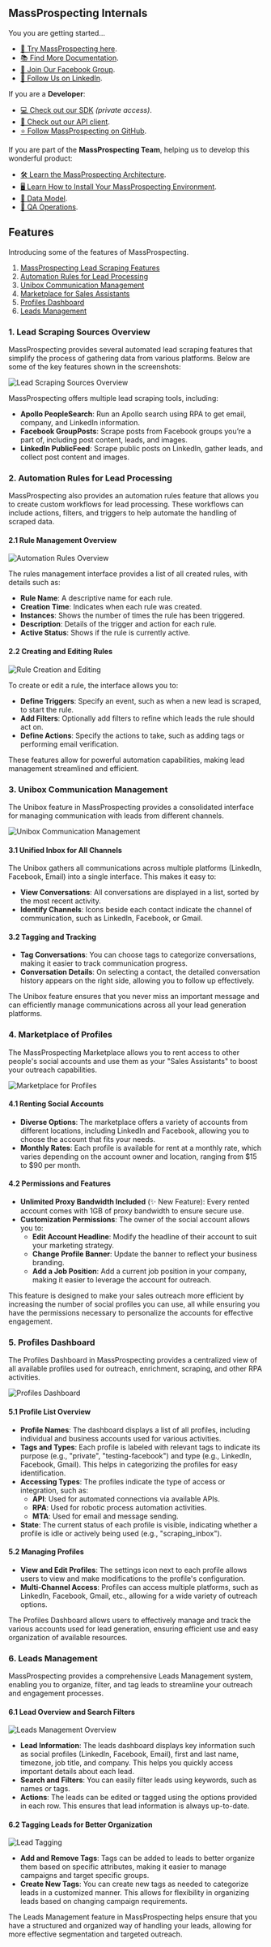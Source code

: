 ## MassProspecting Internals

You you are getting started...

- [🚀 Try MassProspecting here](https://massprospecting.com).
- [📚 Find More Documentation](https://github.com/MassProspecting/docs).
- [👥 Join Our Facebook Group](https://www.facebook.com/groups/massprospecting).
- [🔗 Follow Us on LinkedIn](https://www.linkedin.com/company/massprospecting).

If you are a **Developer**:

- [💻 Check out our SDK](https://github.com/MassProspecting/mass-sdk) _(private access)_.
- [🔌 Check out our API client](https://github.com/massprospecting/mass-client).
- [⭐️ Follow MassProspecting on GitHub](https://github.com/MassProspecting).

If you are part of the **MassProspecting Team**, helping us to develop this wonderful product:

- [🛠️ Learn the MassProspecting Architecture](https://github.com/MassProspecting/docs/blob/main/internals/01-architecture.md).
- [🖥️ Learn How to Install Your MassProspecting Environment](https://github.com/MassProspecting/docs/blob/main/internals/02-installation.md).
- [🧩 Data Model](https://github.com/MassProspecting/docs/blob/main/internals/03-data-model.md).
- [🧪 QA Operations](https://github.com/MassProspecting/docs/blob/main/internals/04-qa-operations.md).

## Features

Introducing some of the features of MassProspecting.

1. [MassProspecting Lead Scraping Features](#massprospecting-lead-scraping-features)
2. [Automation Rules for Lead Processing](#2-automation-rules-for-lead-processing)
3. [Unibox Communication Management](#3-unibox-communication-management)
4. [Marketplace for Sales Assistants](#4-marketplace-for-sales-assistants)
5. [Profiles Dashboard](#5-profiles-dashboard)
6. [Leads Management](#6-leads-management)

### 1. Lead Scraping Sources Overview

MassProspecting provides several automated lead scraping features that simplify the process of gathering data from various platforms. Below are some of the key features shown in the screenshots:

![Lead Scraping Sources Overview](../../assets/beta-test.1.1%20-%20leads%20scraping%20sources%201.jpeg)

MassProspecting offers multiple lead scraping tools, including:

- **Apollo PeopleSearch**: Run an Apollo search using RPA to get email, company, and LinkedIn information.
- **Facebook GroupPosts**: Scrape posts from Facebook groups you’re a part of, including post content, leads, and images.
- **LinkedIn PublicFeed**: Scrape public posts on LinkedIn, gather leads, and collect post content and images.

### 2. Automation Rules for Lead Processing

MassProspecting also provides an automation rules feature that allows you to create custom workflows for lead processing. These workflows can include actions, filters, and triggers to help automate the handling of scraped data.

#### 2.1 Rule Management Overview

![Automation Rules Overview](../../assets/beta-test.2.1%20-%20automation%20rules%201.jpeg)

The rules management interface provides a list of all created rules, with details such as:

- **Rule Name**: A descriptive name for each rule.
- **Creation Time**: Indicates when each rule was created.
- **Instances**: Shows the number of times the rule has been triggered.
- **Description**: Details of the trigger and action for each rule.
- **Active Status**: Shows if the rule is currently active.

#### 2.2 Creating and Editing Rules

![Rule Creation and Editing](../../assets/beta-test.2.2%20-%20automation%20rules%202.jpeg)

To create or edit a rule, the interface allows you to:

- **Define Triggers**: Specify an event, such as when a new lead is scraped, to start the rule.
- **Add Filters**: Optionally add filters to refine which leads the rule should act on.
- **Define Actions**: Specify the actions to take, such as adding tags or performing email verification.

These features allow for powerful automation capabilities, making lead management streamlined and efficient.

### 3. Unibox Communication Management

The Unibox feature in MassProspecting provides a consolidated interface for managing communication with leads from different channels.

![Unibox Communication Management](../../assets/beta-test.3.1%20-%20unibox.jpeg)

#### 3.1 Unified Inbox for All Channels

The Unibox gathers all communications across multiple platforms (LinkedIn, Facebook, Email) into a single interface. This makes it easy to:

- **View Conversations**: All conversations are displayed in a list, sorted by the most recent activity.
- **Identify Channels**: Icons beside each contact indicate the channel of communication, such as LinkedIn, Facebook, or Gmail.

#### 3.2 Tagging and Tracking

- **Tag Conversations**: You can choose tags to categorize conversations, making it easier to track communication progress.
- **Conversation Details**: On selecting a contact, the detailed conversation history appears on the right side, allowing you to follow up effectively.

The Unibox feature ensures that you never miss an important message and can efficiently manage communications across all your lead generation platforms.

### 4. Marketplace of Profiles

The MassProspecting Marketplace allows you to rent access to other people's social accounts and use them as your "Sales Assistants" to boost your outreach capabilities.

![Marketplace for Profiles](../../assets/beta-test.4.1%20-%20marketplace%20of%20sending%20profiles.jpeg)

#### 4.1 Renting Social Accounts

- **Diverse Options**: The marketplace offers a variety of accounts from different locations, including LinkedIn and Facebook, allowing you to choose the account that fits your needs.
- **Monthly Rates**: Each profile is available for rent at a monthly rate, which varies depending on the account owner and location, ranging from $15 to $90 per month.

#### 4.2 Permissions and Features

- **Unlimited Proxy Bandwidth Included** (✨ New Feature): Every rented account comes with 1GB of proxy bandwidth to ensure secure use.
- **Customization Permissions**: The owner of the social account allows you to:
  - **Edit Account Headline**: Modify the headline of their account to suit your marketing strategy.
  - **Change Profile Banner**: Update the banner to reflect your business branding.
  - **Add a Job Position**: Add a current job position in your company, making it easier to leverage the account for outreach.

This feature is designed to make your sales outreach more efficient by increasing the number of social profiles you can use, all while ensuring you have the permissions necessary to personalize the accounts for effective engagement.

### 5. Profiles Dashboard

The Profiles Dashboard in MassProspecting provides a centralized view of all available profiles used for outreach, enrichment, scraping, and other RPA activities. 

![Profiles Dashboard](../../assets/beta-test.5.1%20-%20sending%20profiles%20dashboard.jpeg)

#### 5.1 Profile List Overview

- **Profile Names**: The dashboard displays a list of all profiles, including individual and business accounts used for various activities.
- **Tags and Types**: Each profile is labeled with relevant tags to indicate its purpose (e.g., "private", "testing-facebook") and type (e.g., LinkedIn, Facebook, Gmail). This helps in categorizing the profiles for easy identification.
- **Accessing Types**: The profiles indicate the type of access or integration, such as:
  - **API**: Used for automated connections via available APIs.
  - **RPA**: Used for robotic process automation activities.
  - **MTA**: Used for email and message sending.
- **State**: The current status of each profile is visible, indicating whether a profile is idle or actively being used (e.g., "scraping_inbox").

#### 5.2 Managing Profiles

- **View and Edit Profiles**: The settings icon next to each profile allows users to view and make modifications to the profile's configuration.
- **Multi-Channel Access**: Profiles can access multiple platforms, such as LinkedIn, Facebook, Gmail, etc., allowing for a wide variety of outreach options.
  
The Profiles Dashboard allows users to effectively manage and track the various accounts used for lead generation, ensuring efficient use and easy organization of available resources.

### 6. Leads Management

MassProspecting provides a comprehensive Leads Management system, enabling you to organize, filter, and tag leads to streamline your outreach and engagement processes.

#### 6.1 Lead Overview and Search Filters

![Leads Management Overview](../../assets/beta-test.6.1%20-%20leads%20management%201.png)

- **Lead Information**: The leads dashboard displays key information such as social profiles (LinkedIn, Facebook, Email), first and last name, timezone, job title, and company. This helps you quickly access important details about each lead.
- **Search and Filters**: You can easily filter leads using keywords, such as names or tags.
- **Actions**: The leads can be edited or tagged using the options provided in each row. This ensures that lead information is always up-to-date.

#### 6.2 Tagging Leads for Better Organization

![Lead Tagging](../../assets/beta-test.6.2%20-%20leads%20management%202.jpeg)

- **Add and Remove Tags**: Tags can be added to leads to better organize them based on specific attributes, making it easier to manage campaigns and target specific groups.
- **Create New Tags**: You can create new tags as needed to categorize leads in a customized manner. This allows for flexibility in organizing leads based on changing campaign requirements.

The Leads Management feature in MassProspecting helps ensure that you have a structured and organized way of handling your leads, allowing for more effective segmentation and targeted outreach.

